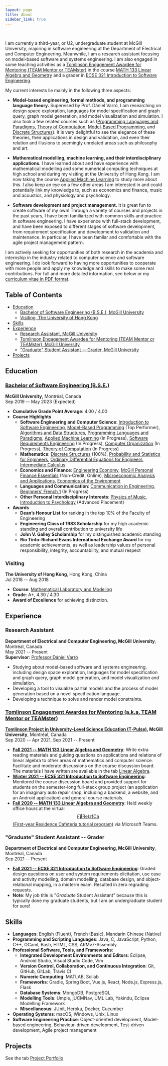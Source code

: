 ```yaml
---
layout: page
title: About
sidebar_link: true
---
```


<br/>

I am currently a third-year, or U2, undergraduate student at McGill University, majoring in software engineering at the Department of Electrical and Computer Engineering. Meanwhile, I am a research assistant focusing on model-based software and systems engineering. I am also engaged in some teaching activities as a [Tomlinson Engagement Awardee for Mentoring (TEAM Mentor or TEAMster)](https://www.mcgill.ca/tpulse/tomlinson-engagement-award-mentoring-team) in the course [MATH 133 Linear Algebra and Geometry](https://www.mcgill.ca/study/2021-2022/courses/math-133) and a grader in [ECSE 321 Introduction to Software Engineering](https://www.mcgill.ca/study/2021-2022/courses/ecse-321).

My current interests lie mainly in the following three aspects:

* **Model-based engineering, formal methods, and programming language theory.** Supervised by Prof. Dániel Varró, I am researching on design space exploration, languages for model specification and graph query, graph model generation, and model visualization and simulation. I also took a few related courses such as ([Programming Languages and Paradigms](https://www.mcgill.ca/study/2020-2021/courses/comp-302), [Theory of Computation](https://www.mcgill.ca/study/2021-2022/courses/comp-330), [Model-Based Programming](https://www.mcgill.ca/study/2019-2020/courses/ecse-223), and [Discrete Structures](https://www.mcgill.ca/study/2019-2020/courses/math-240)). It is very delightful to see the elegance of these theories, their applications in design and validation, and even their relation and illusions to seemingly unrelated areas such as philosophy and art.
* **Mathematical modelling, machine learning, and their interdisciplinary applications.** I have learned about and have experience with mathematical modelling and some numerical computing techniques at high school and during my visiting at the University of Hong Kong. I am now taking the course [Applied Machine Learning](https://www.mcgill.ca/study/2021-2022/courses/comp-551) to study more about this. I also keep an eye on a few other areas I am interested in and could potentially link my knowledge to, such as economics and finance, music and acoustics, and physiology and psychology.

* **Software development and project management.** It is great fun to create software of my own! Through a variety of courses and projects in the past years, I have been familiarized with common skills and practice in software engineering. I have experience with full-stack development, and have been exposed to different stages of software development, from requirement specification and development to validation and maintenance. In particular, I have been familar and comfortable with the agile project management pattern.

I am actively seeking for opportunities of both research in the academia and internship in the industry related to computer science and software engineering. I do look forward to having more opportunities to cooperate with more people and apply my knowledge and skills to make some real contributions. For full and more detailed information, see below or my [curriculum vitae in PDF format](cv/cv.pdf).

## Table of Contents
* [Education](#education)
  * [Bachelor of Software Engineering (B.S.E.), McGill University](#bachelor-of-software-engineering-bse)
  * [Visiting, The University of Hong Kong](#visiting)
* [Skills](#skills)
* [Experience](#experience)
  * [Research Assistant, McGill University](#research-assistant)
  * [Tomlinson Engagement Awardee for Mentoring (TEAM Mentor or TEAMster), McGill University](#tomlinson-engagement-awardee-for-mentoring-aka-team-mentor-or-teamster)
  * ["Graduate" Student Assistant -- Grader, McGill University](#graduate-student-assistant--grader)
* [Projects]({{site.baseurl}}/projects)
  

## Education

### [Bachelor of Software Engineering (B.S.E.)](https://www.mcgill.ca/study/2019-2020/faculties/engineering/undergraduate/programs/bachelor-software-engineering-bse-software-engineering)

**McGill University**, Montréal, Canada   
Sep 2019 -- May 2023 (Expected)   
* **Cumulative Grade Point Average**: 4.00 / 4.00   
* **Course Highlights**
  * **Software Engineering and Computer Science**: [Introduction to Software Engineering](https://www.mcgill.ca/study/2020-2021/courses/ecse-321), [Model-Based Programming](https://www.mcgill.ca/study/2019-2020/courses/ecse-223) (Top Performer), [Algorithms and Data Structures](https://www.mcgill.ca/study/2020-2021/courses/comp-251), [Programming Languages and Paradigms](https://www.mcgill.ca/study/2020-2021/courses/comp-302), [Applied Machine Learning](https://www.mcgill.ca/study/2021-2022/courses/comp-551) (In Progress), [Software Requirements Engineering](https://www.mcgill.ca/study/2021-2022/courses/ecse-326) (In Progress), [Computer Organization](https://www.mcgill.ca/study/2021-2022/courses/ecse-324) (In Progress), [Theory of Computation](https://www.mcgill.ca/study/2021-2022/courses/comp-330) (In Progress)
  * **Mathematics**: [Discrete Structures](https://www.mcgill.ca/study/2019-2020/courses/math-240) (100%), [Probability and Statistics for Engineers](https://www.mcgill.ca/study/2020-2021/courses/ecse-205), [Ordinary Differential Equations for Engineers](https://www.mcgill.ca/study/2020-2021/courses/math-263), [Intermediate Calculus](https://www.mcgill.ca/study/2020-2021/courses/math-262)
  * **Economics and Finance**: [Engineering Economy](https://www.mcgill.ca/study/2020-2021/courses/facc-300), [McGill Personal Finance Essentials](https://mcgillpersonalfinance.com) (Non-Credit, Online), [Microeconomic Analysis and Applications](https://www.mcgill.ca/study/2020-2021/courses/econ-208), [Economics of the Environment](https://www.mcgill.ca/study/2019-2020/courses/econ-225)
  * **Languages and Communication**: [Communication in Engineering](https://www.mcgill.ca/study/2020-2021/courses/ccom-206), [Beginners’ French 1](https://www.mcgill.ca/study/2021-2022/courses/frsl-101) (In Progress)
  * **Other Personal Interdisciplinary Interests**: [Physics of Music](https://www.mcgill.ca/study/2019-2020/courses/phys-224), [Introduction to Psychology](https://www.mcgill.ca/study/2019-2020/courses/psyc-100) (Advanced Placement)
* **Awards**
  * **Dean’s Honour List** for ranking in the top 10% of the Faculty of Engineering
  * **Engineering Class of 1983 Scholarship** for my high academic standing and overall contribution to university life
  * **John V. Galley Scholarship** for my distinguished academic standing
  * **Rio Tinto–Richard Evans International Exchange Award** for my academic achievements, as well as leadership values of personal responsibility, integrity, accountability, and mutual respect

### Visiting

**The University of Hong Kong**, Hong Kong, China   
Jul 2018 -- Aug 2018
* **Course**: [Mathematical Laboratory and Modeling](https://hkumath.hku.hk/web/outreach/MATH1641-HKU-summer-institute-2018-HS.pdf)
* **Grade**: A+, 4.30 / 4.30
* **Award of Excellence** for achieving distinction.

## Experience

### Research Assistant

**Department of Electrical and Computer Engineering, McGill University**, Montréal, Canada   
May 2021 -- Present   
**Supervisor**: [Professor Dániel Varró](https://www.mcgill.ca/ece/daniel-varro)

* Studying about model-based software and systems engineering, including design space exploration, languages for model specification and graph query, graph model generation, and model visualization and simulation.
* Developing a tool to visualize partial models and the process of model generation based on a novel specification language.
* Developing a technique to solve and render model constraints.

### [Tomlinson Engagement Awardee for Mentoring (a.k.a. TEAM Mentor or TEAMster)](https://www.mcgill.ca/tpulse/tomlinson-engagement-award-mentoring-team)

**[Tomlinson Project in University-Level Science Education (T-Pulse)](https://www.mcgill.ca/tpulse/), McGill University**, Montréal, Canada   
Sep 2020 -- Apr 2021, Sep 2021 -- Present   
* **[Fall 2021 -- MATH 133 Linear Algebra and Geometry](https://www.mcgill.ca/study/2021-2022/courses/math-133)**: Write extra reading materials and guiding questions on applications and relations of linear algebra to other areas of mathematics and computer science. Facilitate and moderate discussions on the course discussion board. The materials I have written are available in the tab [Linear Algebra](linear-algebra).
* **[Winter 2021 -- ECSE 321 Introduction to Software Engineering](https://www.mcgill.ca/study/2020-2021/courses/ecse-321)**: Monitored the course discussion board and provided support for students on the semester-long full-stack group project (an application for an imaginary auto repair shop, including a backend, a website, and an Android application) and general course materials.
* **[Fall 2020 -- MATH 133 Linear Algebra and Geometry](https://www.mcgill.ca/study/2020-2021/courses/math-133)**: Held weekly office hours at the virtual [$$ \vec{F}\text{Re}(z)\text{Ca} $$ (First-year Residence Cafeteria tutorial program)](https://www.mcgill.ca/ose/frezca) via Microsoft Teams.

### "Graduate" Student Assistant -- Grader

**Department of Electrical and Computer Engineering, McGill University**, Montréal, Canada   
Sep 2021 -- Present
* **[Fall 2021 -- ECSE 321 Introduction to Software Engineering](https://www.mcgill.ca/study/2021-2022/courses/ecse-321)**: Graded design questions on user and system requirements elicitation, use case and activity modelling, domain modelling, database design, and object-relational mapping, in a midterm exam. Resulted in zero regrading requests.
* **Note**: My job title is "*Graduate* Student Assistant" because this is typically done my graduate students, but I am an undergraduate student for sure!

## Skills
* **Languages**: English (Fluent), French (Basic), Mandarin Chinese (Native)
* **Programming and Scripting Languages**: Java, C, JavaScript, Python, C++, OCaml, Bash, HTML, CSS, ARMv7-Assembly
* **Professional Software, Tools, and Frameworks**:
  * **Integrated Development Environments and Editors**: Eclipse, Android Studio, Visual Studio Code, Vim 
  * **Version Control, Collaboration, and Continuous Integration**: Git, GitHub, GitLab, Travis CI
  * **Numeric Computing**: MATLAB, Scilab
  * **Frameworks**: Gradle, Spring Boot, Vue.js, React, Node.js, Express.js, Flask
  * **Database Systems**: MongoDB, PostgreSQL
  * **Modelling Tools**: Umple, jUCMNav, UML Lab, Yakindu, Eclipse Modelling Framework 
  * **Miscellaneous**: JUnit, Heroku, Docker, Cucumber
* **Operating Systems**: macOS, Windows, Unix, Linux
* **Software Engineering Practice**: Object-oriented development, Model-based engineering, Behaviour-driven development, Test-driven development, Agile project management

## Projects

See the tab [Project Portfolio]({{site.baseurl}}/projects)